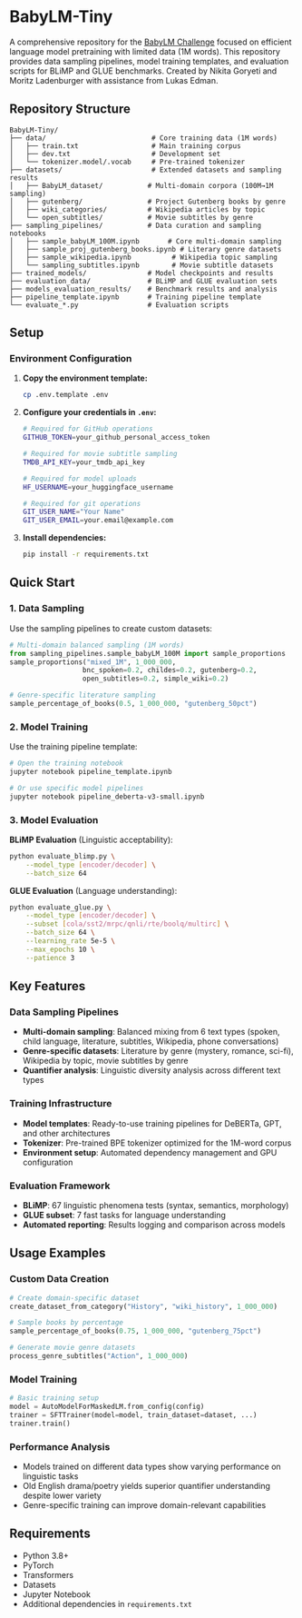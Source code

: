 # BabyLM-Tiny

A comprehensive repository for the [BabyLM Challenge](https://babylm.github.io/) focused on efficient language model pretraining with limited data (1M words). This repository provides data sampling pipelines, model training templates, and evaluation scripts for BLiMP and GLUE benchmarks. Created by Nikita Goryeti and Moritz Ladenburger with assistance from Lukas Edman.

## Repository Structure

```
BabyLM-Tiny/
├── data/                          # Core training data (1M words)
│   ├── train.txt                  # Main training corpus
│   ├── dev.txt                    # Development set
│   └── tokenizer.model/.vocab     # Pre-trained tokenizer
├── datasets/                      # Extended datasets and sampling results
│   ├── BabyLM_dataset/           # Multi-domain corpora (100M→1M sampling)
│   ├── gutenberg/                # Project Gutenberg books by genre
│   ├── wiki_categories/          # Wikipedia articles by topic
│   └── open_subtitles/           # Movie subtitles by genre
├── sampling_pipelines/           # Data curation and sampling notebooks
│   ├── sample_babyLM_100M.ipynb       # Core multi-domain sampling
│   ├── sample_proj_gutenberg_books.ipynb # Literary genre datasets
│   ├── sample_wikipedia.ipynb          # Wikipedia topic sampling
│   └── sampling_subtitles.ipynb        # Movie subtitle datasets
├── trained_models/               # Model checkpoints and results
├── evaluation_data/              # BLiMP and GLUE evaluation sets
├── models_evaluation_results/    # Benchmark results and analysis
├── pipeline_template.ipynb       # Training pipeline template
└── evaluate_*.py                 # Evaluation scripts
```

## Setup

### Environment Configuration
1. **Copy the environment template:**
   ```bash
   cp .env.template .env
   ```

2. **Configure your credentials in `.env`:**
   ```bash
   # Required for GitHub operations
   GITHUB_TOKEN=your_github_personal_access_token
   
   # Required for movie subtitle sampling
   TMDB_API_KEY=your_tmdb_api_key
   
   # Required for model uploads
   HF_USERNAME=your_huggingface_username
   
   # Required for git operations
   GIT_USER_NAME="Your Name"
   GIT_USER_EMAIL=your.email@example.com
   ```

3. **Install dependencies:**
   ```bash
   pip install -r requirements.txt
   ```

## Quick Start

### 1. Data Sampling
Use the sampling pipelines to create custom datasets:

```python
# Multi-domain balanced sampling (1M words)
from sampling_pipelines.sample_babyLM_100M import sample_proportions
sample_proportions("mixed_1M", 1_000_000, 
                  bnc_spoken=0.2, childes=0.2, gutenberg=0.2, 
                  open_subtitles=0.2, simple_wiki=0.2)

# Genre-specific literature sampling
sample_percentage_of_books(0.5, 1_000_000, "gutenberg_50pct")
```

### 2. Model Training
Use the training pipeline template:

```bash
# Open the training notebook
jupyter notebook pipeline_template.ipynb

# Or use specific model pipelines
jupyter notebook pipeline_deberta-v3-small.ipynb
```

### 3. Model Evaluation

**BLiMP Evaluation** (Linguistic acceptability):
```bash
python evaluate_blimp.py \
    --model_type [encoder/decoder] \
    --batch_size 64
```

**GLUE Evaluation** (Language understanding):
```bash
python evaluate_glue.py \
    --model_type [encoder/decoder] \
    --subset [cola/sst2/mrpc/qnli/rte/boolq/multirc] \
    --batch_size 64 \
    --learning_rate 5e-5 \
    --max_epochs 10 \
    --patience 3
```

## Key Features

### Data Sampling Pipelines
- **Multi-domain sampling**: Balanced mixing from 6 text types (spoken, child language, literature, subtitles, Wikipedia, phone conversations)
- **Genre-specific datasets**: Literature by genre (mystery, romance, sci-fi), Wikipedia by topic, movie subtitles by genre
- **Quantifier analysis**: Linguistic diversity analysis across different text types

### Training Infrastructure  
- **Model templates**: Ready-to-use training pipelines for DeBERTa, GPT, and other architectures
- **Tokenizer**: Pre-trained BPE tokenizer optimized for the 1M-word corpus
- **Environment setup**: Automated dependency management and GPU configuration

### Evaluation Framework
- **BLiMP**: 67 linguistic phenomena tests (syntax, semantics, morphology)
- **GLUE subset**: 7 fast tasks for language understanding
- **Automated reporting**: Results logging and comparison across models

## Usage Examples

### Custom Data Creation
```python
# Create domain-specific dataset
create_dataset_from_category("History", "wiki_history", 1_000_000)

# Sample books by percentage
sample_percentage_of_books(0.75, 1_000_000, "gutenberg_75pct")

# Generate movie genre datasets
process_genre_subtitles("Action", 1_000_000)
```

### Model Training
```python
# Basic training setup
model = AutoModelForMaskedLM.from_config(config)
trainer = SFTTrainer(model=model, train_dataset=dataset, ...)
trainer.train()
```

### Performance Analysis
- Models trained on different data types show varying performance on linguistic tasks
- Old English drama/poetry yields superior quantifier understanding despite lower variety
- Genre-specific training can improve domain-relevant capabilities

## Requirements

- Python 3.8+
- PyTorch
- Transformers
- Datasets
- Jupyter Notebook
- Additional dependencies in `requirements.txt`

